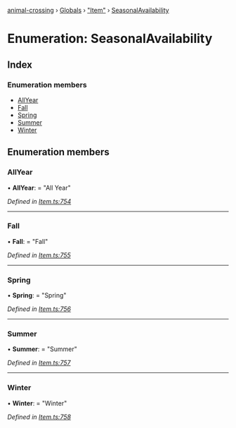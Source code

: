[animal-crossing](../README.md) › [Globals](../globals.md) › ["Item"](../modules/_item_.md) › [SeasonalAvailability](_item_.seasonalavailability.md)

# Enumeration: SeasonalAvailability

## Index

### Enumeration members

* [AllYear](_item_.seasonalavailability.md#allyear)
* [Fall](_item_.seasonalavailability.md#fall)
* [Spring](_item_.seasonalavailability.md#spring)
* [Summer](_item_.seasonalavailability.md#summer)
* [Winter](_item_.seasonalavailability.md#winter)

## Enumeration members

###  AllYear

• **AllYear**: = "All Year"

*Defined in [Item.ts:754](https://github.com/Norviah/animal-crossing/blob/b7769d3/module/types/Item.ts#L754)*

___

###  Fall

• **Fall**: = "Fall"

*Defined in [Item.ts:755](https://github.com/Norviah/animal-crossing/blob/b7769d3/module/types/Item.ts#L755)*

___

###  Spring

• **Spring**: = "Spring"

*Defined in [Item.ts:756](https://github.com/Norviah/animal-crossing/blob/b7769d3/module/types/Item.ts#L756)*

___

###  Summer

• **Summer**: = "Summer"

*Defined in [Item.ts:757](https://github.com/Norviah/animal-crossing/blob/b7769d3/module/types/Item.ts#L757)*

___

###  Winter

• **Winter**: = "Winter"

*Defined in [Item.ts:758](https://github.com/Norviah/animal-crossing/blob/b7769d3/module/types/Item.ts#L758)*
